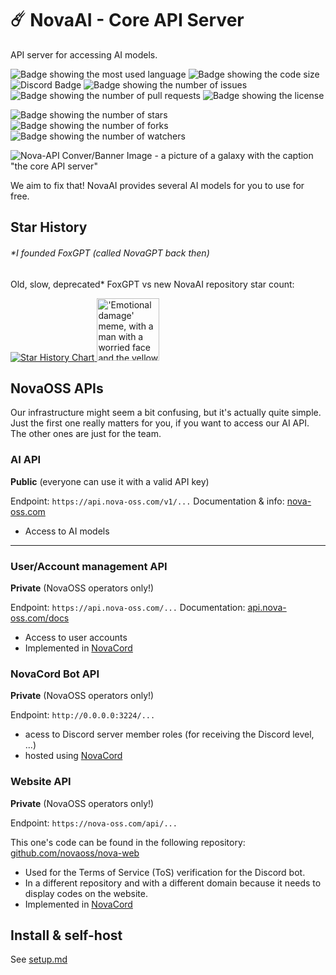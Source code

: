 # ☄️ NovaAI - Core API Server
API server for accessing AI models.

![Badge showing the most used language](https://img.shields.io/github/languages/top/novaoss/nova-api)
![Badge showing the code size](https://img.shields.io/github/languages/code-size/novaoss/nova-api)
![Discord Badge](https://img.shields.io/discord/1120037287300976640)
![Badge showing the number of issues](https://img.shields.io/github/issues/novaoss/nova-api)
![Badge showing the number of pull requests](https://img.shields.io/github/issues-pr/novaoss/nova-api)
![Badge showing the license](https://img.shields.io/github/license/novaoss/nova-api)

![Badge showing the number of stars](https://img.shields.io/github/stars/novaoss/nova-api?style=social)
![Badge showing the number of forks](https://img.shields.io/github/forks/novaoss/nova-api?style=social)
![Badge showing the number of watchers](https://img.shields.io/github/watchers/novaoss/nova-api?style=social)

![Nova-API Conver/Banner Image - a picture of a galaxy with the caption "the core API server"](https://i.ibb.co/ZBhkS56/nova-api.png)

We aim to fix that! NovaAI provides several AI models for you to use for free.

## Star History


###### *I founded FoxGPT (called *NovaGPT* back then)
Old, slow, deprecated* FoxGPT vs new NovaAI repository star count:

<a href="https://star-history.com/#NovaOSS/nova-api&FoxGPT/gpt&Date">
  <picture>
    <source media="(prefers-color-scheme: dark)" srcset="https://api.star-history.com/svg?repos=NovaOSS/nova-api,FoxGPT/gpt&type=Date&theme=dark" />
    <source media="(prefers-color-scheme: light)" srcset="https://api.star-history.com/svg?repos=NovaOSS/nova-api,FoxGPT/gpt&type=Date" />
    <img alt="Star History Chart" src="https://api.star-history.com/svg?repos=NovaOSS/nova-api,FoxGPT/gpt&type=Date" />
  </picture>
</a>

<img alt="'Emotional damage' meme, with a man with a worried face and the yellow caption 'emotional damage'" src="https://external-content.duckduckgo.com/iu/?u=https%3A%2F%2Findianmemetemplates.com%2Fwp-content%2Fuploads%2Femotional-damage-1024x575.jpg&f=1&nofb=1&ipt=b325721ee0a7b9e11603a9bd484c8042b82e1704e639887107c6ce3e0d9b389e&ipo=images" height=100>

## NovaOSS APIs
Our infrastructure might seem a bit confusing, but it's actually quite simple. Just the first one really matters for you, if you want to access our AI API. The other ones are just for the team.

### AI API
**Public** (everyone can use it with a valid API key)

Endpoint: `https://api.nova-oss.com/v1/...`
Documentation & info: [nova-oss.com](https://nova-oss.com)

- Access to AI models

***

### User/Account management API
**Private** (NovaOSS operators only!)

Endpoint: `https://api.nova-oss.com/...`
Documentation: [api.nova-oss.com/docs](https://api.nova-oss.com/docs)

- Access to user accounts
- Implemented in [NovaCord](https://nova-oss.com/novacord)

### NovaCord Bot API
**Private** (NovaOSS operators only!)

Endpoint: `http://0.0.0.0:3224/...`

- acess to Discord server member roles (for receiving the Discord level, ...)
- hosted using [NovaCord](https://nova-oss.com/novacord)

### Website API
**Private** (NovaOSS operators only!)

Endpoint: `https://nova-oss.com/api/...`

This one's code can be found in the following repository: [github.com/novaoss/nova-web](https://github.com/novaoss/nova-web)

- Used for the Terms of Service (ToS) verification for the Discord bot.
- In a different repository and with a different domain because it needs to display codes on the website.
- Implemented in [NovaCord](https://nova-oss.com/novacord)

## Install & self-host
See [setup.md](setup.md)
